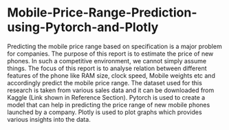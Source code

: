 # Mobile-Price-Range-Prediction-using-Pytorch-and-Plotly

Predicting the mobile price range based on specification is a major problem for companies. The purpose of this report is to estimate the price of new phones. In such a competitive environment, we cannot simply assume things. The focus of this report is to analyse relation between different features of the phone like RAM size, clock speed, Mobile weights etc and accordingly predict the mobile price range. The dataset used for this research is taken from various sales data and it can be downloaded from Kaggle (Link shown in Reference Section). Pytorch is used to create a model that can help in predicting the price range of new mobile phones launched by a company. Plotly is used to plot graphs which provides various insights into the data.
